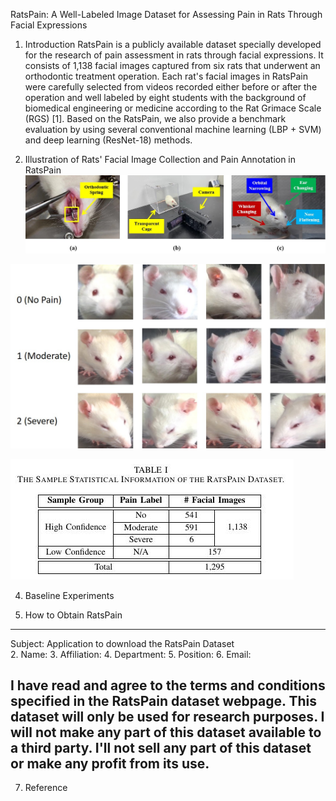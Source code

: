 RatsPain: A Well-Labeled Image Dataset for Assessing Pain in Rats Through Facial Expressions

1. Introduction
RatsPain is a publicly available dataset specially developed for the research of pain assessment in rats through facial expressions. It consists of 1,138 facial images captured from six rats that underwent an orthodontic treatment operation. Each rat's facial images in RatsPain were carefully selected from videos recorded either before or after the operation and well labeled by eight students with the background of biomedical engineering or medicine according to the Rat Grimace Scale (RGS) [1]. Based on the RatsPain, we also provide a benchmark evaluation by using several conventional machine learning (LBP + SVM) and deep learning (ResNet-18) methods.

2. Illustration of Rats' Facial Image Collection and Pain Annotation in RatsPain
![Image tex](https://github.com/xhzongyuan/RatsPain/blob/main/Illustration%20of%20Rats'%20Facial%20Image%20Collection%20and%20Pain%20Annotation.jpg)


![Image tex](https://github.com/xhzongyuan/RatsPain/blob/main/Samples%20of%20Facial%20Images%20in%20RatsPain.jpg)


![Image tex](https://github.com/xhzongyuan/RatsPain/blob/main/Sample%20Statistical%20Information%20of%20RatsPain.jpg)


4. Baseline Experiments


5. How to Obtain RatsPain
-----------------------------------------------------------------------------------------------------------
Subject: Application to download the RatsPain Dataset          
2. Name: <Your Name>
3. Affiliation: <Your Institution>
4. Department: <Your Department>
5. Position: <Your Position>
6. Email: <Your Institutional Email Address>

I have read and agree to the terms and conditions specified in the RatsPain dataset webpage. 
This dataset will only be used for research purposes. 
I will not make any part of this dataset available to a third party. 
I'll not sell any part of this dataset or make any profit from its use.
-----------------------------------------------------------------------------------------------------------
7. Reference
